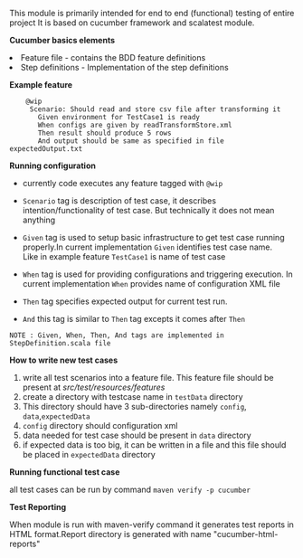 <p>This module is primarily intended for end to end (functional) testing of entire project
It is based on cucumber framework and scalatest module. </p>

**Cucumber basics elements**

<li> Feature file - contains the BDD feature definitions
<li> Step definitions - Implementation of the step definitions

**Example feature**

``` 
    @wip
     Scenario: Should read and store csv file after transforming it
       Given environment for TestCase1 is ready
       When configs are given by readTransformStore.xml
       Then result should produce 5 rows
       And output should be same as specified in file expectedOutput.txt
```

**Running configuration**
* currently code executes any feature tagged with ``@wip``

* ``Scenario`` tag is description of test case, it describes intention/functionality of test case. But technically it does not mean anything

* ``Given`` tag is used to setup basic infrastructure to get test case running properly.In current implementation `Given` identifies
 test case name. <br> Like in example feature `TestCase1` is name of test case
 
* ``When`` tag is used for providing configurations and triggering execution. In current implementation `When` provides name of 
configuration XML file

* ``Then`` tag specifies expected output for current test run. 
* ``And`` this tag is similar to `Then` tag excepts it comes after `Then`

``NOTE : Given, When, Then, And tags are implemented in StepDefinition.scala file``

**How to write new test cases**
1. write all test scenarios into a feature file. This feature file should be present at _src/test/resources/features_
2. create a directory with testcase name in `testData` directory
3. This directory should have 3 sub-directories namely `config`, `data`,`expectedData`
4. `config` directory should configuration xml
5. data needed for test case should be present in `data` directory
6. if expected data is too big, it can be written in a file and this file should be placed in `expectedData` directory

**Running functional test case**

all test cases can be run by command ``maven verify -p cucumber``

**Test Reporting**

When module is run with maven-verify command it generates test reports in HTML format.Report directory is generated with name "cucumber-html-reports"
